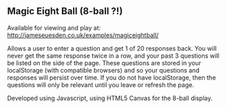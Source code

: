 Magic Eight Ball (8-ball ?!)
---
Available for viewing and play at: http://jameseuesden.co.uk/examples/magiceightball/

Allows a user to enter a question and get 1 of 20 responses back. You will never get the same response twice in a row, and your past 3 questions will be listed on the side of the page. These questions are stored in your localStorage (with compatible browsers) and so your questions and responses will persist over time. If you do not have localStorage, then the questions will only be relevant until you leave or refresh the page.

Developed using Javascript, using HTML5 Canvas for the 8-ball display.
